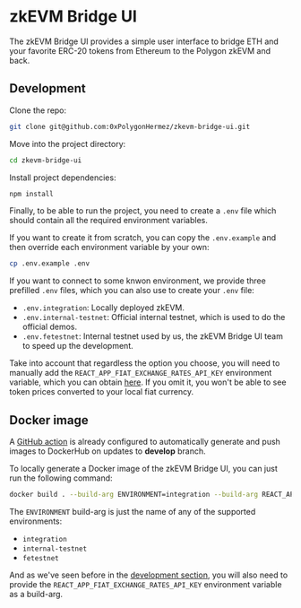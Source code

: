 # zkEVM Bridge UI

The zkEVM Bridge UI provides a simple user interface to bridge ETH and your favorite ERC-20 tokens from Ethereum to the Polygon zkEVM and back.

## Development

Clone the repo:

```sh
git clone git@github.com:0xPolygonHermez/zkevm-bridge-ui.git
```

Move into the project directory:

```sh
cd zkevm-bridge-ui
```

Install project dependencies:

```sh
npm install
```

Finally, to be able to run the project, you need to create a `.env` file which should contain all the required environment variables.

If you want to create it from scratch, you can copy the `.env.example` and then override each environment variable by your own:

```sh
cp .env.example .env
```

If you want to connect to some knwon environment, we provide three prefilled `.env` files, which you can also use to create your `.env` file:

- `.env.integration`: Locally deployed zkEVM.
- `.env.internal-testnet`: Official internal testnet, which is used to do the official demos.
- `.env.fetestnet`:  Internal testnet used by us, the zkEVM Bridge UI team to speed up the development.

Take into account that regardless the option you choose, you will need to manually add the `REACT_APP_FIAT_EXCHANGE_RATES_API_KEY` environment variable, which you can obtain [here](https://exchangeratesapi.io/). If you omit it, you won't be able to see token prices converted to your local fiat currency.

## Docker image

A [GitHub action](.github/workflows/push-docker-develop.yml) is already configured to automatically generate and push images to DockerHub on updates to **develop** branch.

To locally generate a Docker image of the zkEVM Bridge UI, you can just run the following command:

```sh
docker build . --build-arg ENVIRONMENT=integration --build-arg REACT_APP_FIAT_EXCHANGE_RATES_API_KEY=XXXX -t zkevm-bridge-ui:local
```

The `ENVIRONMENT` build-arg is just the name of any of the supported environments:

- `integration`
- `internal-testnet`
- `fetestnet`

And as we've seen before in the [development section](#development), you will also need to provide the `REACT_APP_FIAT_EXCHANGE_RATES_API_KEY` environment variable as a build-arg.
